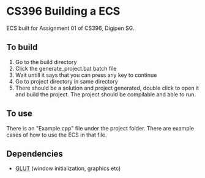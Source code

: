 [//]: # (This may be the most platform independent comment)
[//]: # (/******************************************************************************)
[//]: # (filename:	README.md)
[//]: # (author:	Jolyn Wong Kaiyi, wong.k@digipen.edu)
[//]: # (Project:	CS396 Assignment 01)
[//]: # (Description:)
[//]: # (	Readme file for instruction on how to build the project)
[//]: # (******************************************************************************/)

# CS396 Building a ECS
ECS built for Assignment 01 of CS396, Digipen SG.

## To build
1. Go to the build directory 
2. Click the generate_project.bat batch file
3. Wait untill it says that you can press any key to continue
4. Go to project directory in same directory
5. There should be a solution and project generated, double click to open it and build the project.
   The project should be compilable and able to run.
   
## To use
There is an "Example.cpp" file under the project folder. There are example cases of how to use
the ECS in that file.

## Dependencies
- [GLUT](https://github.com/markkilgard/glut) (window initialization, graphics etc)
